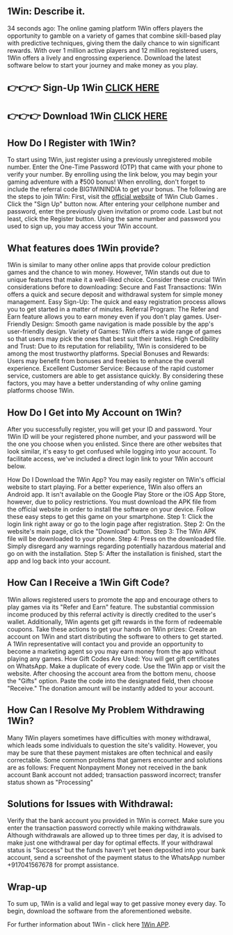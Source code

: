 ## 1Win: Describe it.
34 seconds ago: The online gaming platform 1Win offers players the opportunity to gamble on a variety of games that combine skill-based play with predictive techniques, giving them the daily chance to win significant rewards. With over 1 million active players and 12 million registered users, 1Win offers a lively and engrossing experience. Download the latest software below to start your journey and make money as you play.

## 👉👉👉 Sign-Up 1Win [CLICK HERE](https://bmbet.casino/go/1win/)
## 👉👉👉 Download 1Win [CLICK HERE](https://bmbet.casino/go/1win/)

## How Do I Register with 1Win?
To start using 1Win, just register using a previously unregistered mobile number. Enter the One-Time Password (OTP) that came with your phone to verify your number. By enrolling using the link below, you may begin your gaming adventure with a ₹500 bonus! When enrolling, don't forget to include the referral code BIG1WININDIA to get your bonus.
The following are the steps to join 1Win:
First, visit the [official website](https://bmbet.casino/go/1win/) of 1Win Club Games .
Click the "Sign Up" button now.
After entering your cellphone number and password, enter the previously given invitation or promo code.
Last but not least, click the Register button.
Using the same number and password you used to sign up, you may access your 1Win account.

## What features does 1Win provide?
1Win is similar to many other online apps that provide colour prediction games and the chance to win money. However, 1Win stands out due to unique features that make it a well-liked choice. Consider these crucial 1Win considerations before to downloading:
Secure and Fast Transactions: 1Win offers a quick and secure deposit and withdrawal system for simple money management.
Easy Sign-Up: The quick and easy registration process allows you to get started in a matter of minutes.
Referral Program: The Refer and Earn feature allows you to earn money even if you don't play games.
User-Friendly Design: Smooth game navigation is made possible by the app's user-friendly design.
Variety of Games: 1Win offers a wide range of games so that users may pick the ones that best suit their tastes.
High Credibility and Trust: Due to its reputation for reliability, 1Win is considered to be among the most trustworthy platforms.
Special Bonuses and Rewards: Users may benefit from bonuses and freebies to enhance the overall experience.
Excellent Customer Service: Because of the rapid customer service, customers are able to get assistance quickly.
By considering these factors, you may have a better understanding of why online gaming platforms choose 1Win.

## How Do I Get into My Account on 1Win?
After you successfully register, you will get your ID and password. Your 1Win ID will be your registered phone number, and your password will be the one you choose when you enlisted. Since there are other websites that look similar, it's easy to get confused while logging into your account. To facilitate access, we've included a direct login link to your 1Win account below.

How Do I Download the 1Win App?
You may easily register on 1Win's official website to start playing. For a better experience, 1Win also offers an Android app. It isn't available on the Google Play Store or the iOS App Store, however, due to policy restrictions. You must download the APK file from the official website in order to install the software on your device.
Follow these easy steps to get this game on your smartphone.
Step 1: Click the login link right away or go to the login page after registration.
Step 2: On the website's main page, click the "Download" button.
Step 3: The 1Win APK file will be downloaded to your phone.
Step 4: Press on the downloaded file. Simply disregard any warnings regarding potentially hazardous material and go on with the installation.
Step 5: After the installation is finished, start the app and log back into your account.

## How Can I Receive a 1Win Gift Code?
1Win allows registered users to promote the app and encourage others to play games via its "Refer and Earn" feature. The substantial commission income produced by this referral activity is directly credited to the user's wallet. Additionally, 1Win agents get gift rewards in the form of redeemable coupons.
Take these actions to get your hands on 1Win prizes:
Create an account on 1Win and start distributing the software to others to get started. A 1Win representative will contact you and provide an opportunity to become a marketing agent so you may earn money from the app without playing any games.
How Gift Codes Are Used:
You will get gift certificates on WhatsApp.
Make a duplicate of every code.
Use the 1Win app or visit the website.
After choosing the account area from the bottom menu, choose the "Gifts" option.
Paste the code into the designated field, then choose "Receive."
The donation amount will be instantly added to your account.

## How Can I Resolve My Problem Withdrawing 1Win?
Many 1Win players sometimes have difficulties with money withdrawal, which leads some individuals to question the site's validity. However, you may be sure that these payment mistakes are often technical and easily correctable.
Some common problems that gamers encounter and solutions are as follows:
Frequent Nonpayment
Money not received in the bank account
Bank account not added; transaction password incorrect; transfer status shown as "Processing"

## Solutions for Issues with Withdrawal:
Verify that the bank account you provided in 1Win is correct.
Make sure you enter the transaction password correctly while making withdrawals.
Although withdrawals are allowed up to three times per day, it is advised to make just one withdrawal per day for optimal effects.
If your withdrawal status is "Success" but the funds haven't yet been deposited into your bank account, send a screenshot of the payment status to the WhatsApp number +917041567678 for prompt assistance.

## Wrap-up
To sum up, 1Win is a valid and legal way to get passive money every day. To begin, download the software from the aforementioned website.

For further information about 1Win - click here [1Win APP](https://github.com/1win-app).
